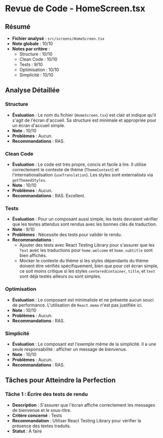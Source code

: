 # Revue de Code - HomeScreen.tsx

## Résumé
- **Fichier analysé** : `src/screens/HomeScreen.tsx`
- **Note globale** : 10/10
- **Notes par critère** :
  - Structure : 10/10
  - Clean Code : 10/10
  - Tests : 9/10
  - Optimisation : 10/10
  - Simplicité : 10/10

## Analyse Détaillée
### Structure
- **Évaluation** : Le nom du fichier (`HomeScreen.tsx`) est clair et indique qu'il s'agit de l'écran d'accueil. Sa structure est minimale et appropriée pour un écran d'accueil simple.
- **Note** : 10/10
- **Problèmes** : Aucun.
- **Recommandations** : RAS.

### Clean Code
- **Évaluation** : Le code est très propre, concis et facile à lire. Il utilise correctement le contexte de thème (`ThemeContext`) et l'internationalisation (`useTranslation`). Les styles sont externalisés via `getThemedStyles`.
- **Note** : 10/10
- **Problèmes** : Aucun.
- **Recommandations** : RAS. Excellent.

### Tests
- **Évaluation** : Pour un composant aussi simple, les tests devraient vérifier que les textes attendus sont rendus avec les bonnes clés de traduction.
- **Note** : 9/10
- **Problèmes** : Nécessite des tests pour valider le rendu.
- **Recommandations** :
    - Ajouter des tests avec React Testing Library pour s'assurer que les `Text` avec les traductions pour `home.welcome` et `home.subtitle` sont bien affichés.
    - Mocker le contexte du thème si les styles dépendants du thème doivent être vérifiés spécifiquement, bien que pour cet écran simple, ce soit moins critique si les styles `centeredContainer`, `title`, et `text` sont déjà testés ailleurs ou sont simples.

### Optimisation
- **Évaluation** : Le composant est minimaliste et ne présente aucun souci de performance. L'utilisation de `React.memo` n'est pas justifiée ici.
- **Note** : 10/10
- **Problèmes** : Aucun.
- **Recommandations** : RAS.

### Simplicité
- **Évaluation** : Le composant est l'exemple même de la simplicité. Il a une seule responsabilité : afficher un message de bienvenue.
- **Note** : 10/10
- **Problèmes** : Aucun.
- **Recommandations** : RAS.

## Tâches pour Atteindre la Perfection
### Tâche 1 : Écrire des tests de rendu
- **Description** : S'assurer que l'écran affiche correctement les messages de bienvenue et le sous-titre.
- **Critère concerné** : Tests
- **Recommandation** : Utiliser React Testing Library pour vérifier la présence des textes traduits.
- **Statut** : À faire 